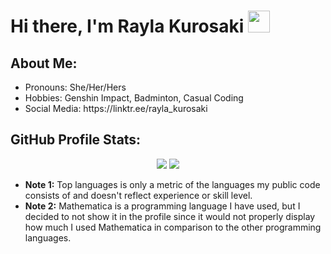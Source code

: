 <!DOCTYPE html>
<html>
<body>
    <h1> Hi there, I'm Rayla Kurosaki <img src="https://media.giphy.com/media/hvRJCLFzcasrR4ia7z/giphy.gif" width="35"> </h1>
    <h2> About Me: </h2>
    <ul>
        <li> Pronouns: She/Her/Hers </li>
        <li> Hobbies: Genshin Impact, Badminton, Casual Coding </li>
        <li> Social Media: https://linktr.ee/rayla_kurosaki </li>
    </ul>
  <h2> GitHub Profile Stats: </h2>
    <p align="center">
        <img src="https://github-readme-stats.vercel.app/api/top-langs/?username=RaylaKurosaki1503&theme=radical&cache_seconds=7200&langs_count=10&layout=compact&custom_title=Most%20Used%20Languages:%20Personal&hide=Roff,Shell,Makefile,FreeMarker,CSS,Mathematica"/>
        <img src="https://github-readme-stats.vercel.app/api/top-langs/?username=rxp8578&theme=radical&cache_seconds=7200&langs_count=10&layout=compact&custom_title=Most%20Used%20Languages:%20University&hide=Roff,Shell,Makefile,FreeMarker,CSS,Mathematica"/>
    </p>
    <ul>
        <li> <b>Note 1:</b> Top languages is only a metric of the languages my public code consists of and doesn't reflect experience or skill level. </li>
        <li> <b>Note 2:</b> Mathematica is a programming language I have used, but I decided to not show it in the profile since it would not properly display how much I used Mathematica in comparison to the other programming languages. </li>
    </ul>

<!--

## My Skills:

### Programming languages
- Python
- MATLAB
- Mathematica
- Java
- C

### Libraries
- Numpy
- Scipy
- Sympy
- Matplotlib

 ### Software and Tools
- GitHub
- JetBrains
- LaTeX
- Microsoft Office / Google Drive

 ### IDEs and Code Editors
 - Pycharm
 - Intelij

-->

</body>
</html>
